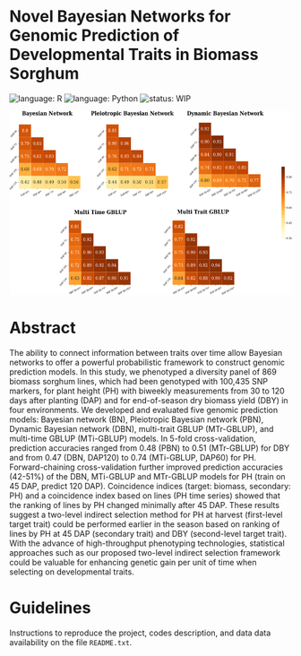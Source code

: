 #  **Novel Bayesian Networks for Genomic Prediction of Developmental Traits in Biomass Sorghum**
![language: R](https://img.shields.io/badge/language-R-blue.svg)
![language: Python](https://img.shields.io/badge/language-Python-green.svg)
![status: WIP](https://img.shields.io/badge/status-WorkInProgress-red.svg)

<p align="center"><a href="https://github.com/GoreLab/sorghum-multi-trait/blob/master/edited_figures/figure_3_forward_cross_validation_figures/inkscape/heatplot_fcv_accuracy.png"><img src="https://github.com/GoreLab/sorghum-multi-trait/blob/master/edited_figures/figure_3_forward_cross_validation_figures/inkscape/heatplot_fcv_accuracy.png" width="555" height="328"/></a>

# **Abstract**

The ability to connect information between traits over time allow Bayesian networks to offer a powerful probabilistic framework to construct genomic prediction models. In this study, we phenotyped a diversity panel of 869 biomass sorghum lines, which had been genotyped with 100,435 SNP markers, for plant height (PH) with biweekly measurements from 30 to 120 days after planting (DAP) and for end-of-season dry biomass yield (DBY) in four environments. We developed and evaluated five genomic prediction models: Bayesian network (BN), Pleiotropic Bayesian network (PBN), Dynamic Bayesian network (DBN), multi-trait GBLUP (MTr-GBLUP), and multi-time GBLUP (MTi-GBLUP) models. In 5-fold cross-validation, prediction accuracies ranged from 0.48 (PBN) to 0.51 (MTr-GBLUP) for DBY and from 0.47 (DBN, DAP120) to 0.74 (MTi-GBLUP, DAP60) for PH. Forward-chaining cross-validation further improved prediction accuracies (42-51\%) of the DBN, MTi-GBLUP and MTr-GBLUP models for PH (train on 45 DAP, predict 120 DAP). Coincidence indices (target: biomass, secondary: PH) and a coincidence index based on lines (PH time series) showed that the ranking of lines by PH changed minimally after 45 DAP. These results suggest a two-level indirect selection method for PH at harvest (first-level target trait) could be performed earlier in the season based on ranking of lines by PH at 45 DAP (secondary trait) and DBY (second-level target trait). With the advance of high-throughput phenotyping technologies, statistical approaches such as our proposed two-level indirect selection framework could be valuable for enhancing genetic gain per unit of time when selecting on developmental traits.

# **Guidelines**

Instructions to reproduce the project, codes description, and data data availability on the file `README.txt`.